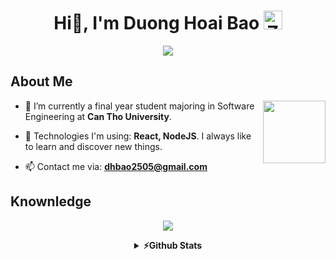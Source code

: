 <h1 align="center">
  Hi👋, I'm Duong Hoai Bao 
  <img src="https://raw.githubusercontent.com/Tarikul-Islam-Anik/Animated-Fluent-Emojis/master/Emojis/Smilies/Zzz.png" alt="Zzz" width="30" height="30" />
</h1>

<p align="center">
  <a href="https://github.com/DenverCoder1/readme-typing-svg"><img src="https://readme-typing-svg.herokuapp.com?font=Cascadia+Code&size=19&lines=I'm+a+Web+Developer;Always%20learning%20new%20things&center=true&width=500&height=30"></a>
</p> 

<h2>About Me</h2>

<img src="https://raw.githubusercontent.com/Tarikul-Islam-Anik/Animated-Fluent-Emojis/master/Emojis/Travel%20and%20places/Ferry.png" width="100" height="100" align="right"/>

- 🔭 I’m currently a final year student majoring in Software Engineering at **Can Tho University**.

- 🌱 Technologies I'm using: **React, NodeJS**. I always like to learn and discover new things.

- 📫 Contact me via: **dhbao2505@gmail.com**

<h2>Knownledge</h2>

<p align="center">
<img src="https://skillicons.dev/icons?i=cpp,java,nodejs,react,vue,tailwind,bootstrap,mongodb,mysql,postgresql,git,github,docker,figma,linux" />
</p>

<details>
<summary align="center"><b>⚡Github Stats</b></summary>
<br/>

<p align="center">
 <a href="#"><img alt="Duong Hoai Bao's Top Languages" src="https://denvercoder1-github-readme-stats.vercel.app/api/top-langs/?username=dhoaibao&langs_count=8&layout=compact&theme=tokyonight&bg_color=0D1117" height="192px"/></a>
  <a href="#"><img alt="Duong Hoai Bao's Github Stats" src="https://denvercoder1-github-readme-stats.vercel.app/api?username=dhoaibao&show_icons=true&count_private=true&theme=tokyonight&bg_color=0D1117" height="192px"/></a>
 <!-- <a href="#"><img src="https://github-readme-streak-stats.herokuapp.com/?user=dhoaibao&theme=tokyonight&background=0D1117" alt="Duong Hoai Bao's GitHub streak" height="192px"/></a> -->
</p>


<!-- ![Duong Hoai Bao's github activity graph](https://github-readme-activity-graph.vercel.app/graph?username=dhoaibao&theme=tokyo-night&height=300&bg_color=0D1117&radius=8) -->

</details>

